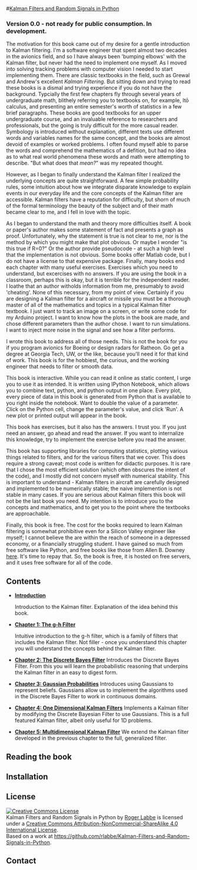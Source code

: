 #[Kalman Filters and Random Signals in Python](http://github.com/rlabbe/Kalman-Filters-and-Random-Signals-in-Python)

### Version 0.0 - not ready for public consumption. In development.

The motivation for this book came out of my desire for a gentle introduction to Kalman filtering. I'm a software engineer that spent almost two decades in the avionics field, and so I have always been 'bumping elbows' with the Kalman filter, but never had the need to implement one myself. As I moved into solving tracking problems with computer vision I needed to start implementing them. There are classic textbooks in the field, such as Grewal and Andrew's excellent *Kalman Filtering*. But sitting down and trying to read these books is a dismal and trying experience if you do not have the background. Typcially the first few chapters fly through several years of undergraduate math, blithely referring you to textbooks on, for example, Itō calculus, and presenting an entire semester's worth of statistics in a few brief paragraphs. These books are good textbooks for an upper undergraduate course, and an invaluable reference to researchers and professionals, but the going is truly difficult for the more casual reader. Symbology is introduced without explanation, different texts use different words and variables names for the same concept, and the books are almost devoid of examples or worked problems. I often found myself able to parse the words and comprehend the mathematics of a defition, but had no idea as to what real world phenomena these words and math were attempting to describe. "But what does that *mean?*" was my repeated thought.

However, as I began to finally understand the Kalman filter I realized the underlying concepts are quite straightforward. A few simple probability rules, some intuition about how we integrate disparate knowledge to explain events in our everyday life and the core concepts of the Kalman filter are accessible. Kalman filters have a reputation for difficulty, but shorn of much of the formal terminology the beauty of the subject and of their math became clear to me, and I fell in love with the topic. 

As I began to understand the math and theory more difficulties itself. A book or paper's author makes some statement of fact and presents a graph as proof.  Unfortunately, why the statement is true is not clear to me, nor is the method by which you might make that plot obvious. Or maybe I wonder "is this true if R=0?"  Or the author provide pseudocode - at such a high level that the implementation is not obvious. Some books offer Matlab code, but I do not have a license to that expensive package. Finally, many books end each chapter with many useful exercises. Exercises which you need to understand, but excercises with no answers. If you are using the book in a classroom, perhaps this is okay, but it is terrible for the independent reader. I loathe that an author witholds information from me, presumably to avoid 'cheating'. 
None of this necessary, from my point of view. Certainly if you are designing a Kalman filter for a aircraft or missile you must be a thorough master of all of the mathematics and topics in a typical Kalman filter textbook. I just want to track an image on a screen, or write some code for my Arduino project. I want to know how the plots in the book are made, and chose different parameters than the author chose. I want to run simulations. I want to inject more noise in the signal and see how a filter performs. 

I wrote this book to address all of those needs. This is not the book for you if you program avionics for Boeing or design radars for Ratheon. Go get a degree at Georgia Tech, UW, or the like, because you'll need it for that kind of work. This book is for the hobbiest, the curious, and the working engineer that needs to filter or smooth data. 

This book is interactive. While you can read it online as static content, I urge you to use it as intended. It is written using IPython Notebook, which allows you to combine text, python, and python output in one place. Every plot, every piece of data in this book is generated from Python that is available to you right inside the notebook. Want to double the value of a parameter. Click on the Python cell, change the parameter's value, and click 'Run'. A new plot or printed output will appear in the book. 

This book has exercises, but it also has the answers. I trust you. If you just need an answer, go ahead and read the answer. If you want to internalize this knowledge, try to implement the exercise before you read the answer. 

This book has supporting libraries for computing statistics, plotting various things related to filters, and for the various filters that we cover. This does require a strong caveat; most code is written for didactic purposes. It is rare that I chose the most efficient solution (which often obscures the intent of the code), and I mostly did not concern myself with numerical stability. This is important to understand - Kalman filters in aircraft are carefully designed and implemented to be numerically stable; the naive implemention is not stable in many cases. If you are serious about Kalman filters this book will not be the last book you need. My intention is to introduce you to the concepts and mathematics, and to get you to the point where the textbooks are approachable.

Finally, this book is free. The cost for the books required to learn Kalman filtering is somewhat prohibitive even for a Silicon Valley engineer like myself; I cannot believe the are within the reach of someone in a depressed economy, or a financially struggling student. I have gained so much from free software like Python, and free books like those from Allen B. Downey [here](http://www.greenteapress.com/). It's time to repay that. So, the book is free, it is hosted on free servers, and it uses free software for all of the code. 





Contents
-----

* [**Introduction**](http://nbviewer.ipython.org/urls/raw.github.com/rlabbe/Kalman-Filters-and-Random-Signals-in-Python/master/Introduction.ipynb)
 
    Introduction to the Kalman filter. Explanation of the idea behind this book.


* [**Chapter 1: The g-h Filter**](http://nbviewer.ipython.org/urls/raw.github.com/rlabbe/Kalman-Filters-and-Random-Signals-in-Python/master/g-h_filter.ipynb)

    Intuitive introduction to the g-h filter, which is a family of filters that includes the Kalman filter. Not filler - once you understand this chapter you will understand the concepts behind the Kalman filter. 


* [**Chapter 2: The Discrete Bayes Filter**](http://nbviewer.ipython.org/urls/raw.github.com/rlabbe/Kalman-Filters-and-Random-Signals-in-Python/master/histogram_filter.ipynb)
    Introduces the Discrete Bayes Filter. From this you will learn the probabilistic reasoning that underpins the Kalman filter in an easy to digest form.

* [**Chapter 3: Gaussian Probabilities**](http://nbviewer.ipython.org/urls/raw.github.com/rlabbe/Kalman-Filters-and-Random-Signals-in-Python/master/Gaussians.ipynb)
    Introduces using Gaussians to represent beliefs. Gaussians allow us to implement the algorithms used in the Discrete Bayes Filter to work in continuous domains.

* [**Chapter 4: One Dimensional Kalman Filters**](http://nbviewer.ipython.org/urls/raw.github.com/rlabbe/Kalman-Filters-and-Random-Signals-in-Python/master/Kalman_Filters.ipynb)
    Implements a Kalman filter by modifying the Discrete Bayesian Filter to use Gaussians. This is a full featured Kalman filter, albeit only useful for 1D problems. 

* [**Chapter 5: Multidimensional Kalman Filter**](http://nbviewer.ipython.org/urls/raw.github.com/rlabbe/Kalman-Filters-and-Random-Signals-in-Python/master/Multidimensional_Kalman_Filters.ipynb)
    We extend the Kalman filter developed in the previous chapter to the full, generalized filter. 


Reading the book
-----


Installation
-----

License
-----

<a rel="license" href="http://creativecommons.org/licenses/by-nc-sa/4.0/"><img alt="Creative Commons License" style="border-width:0" src="http://i.creativecommons.org/l/by-nc-sa/4.0/88x31.png" /></a><br /><span xmlns:dct="http://purl.org/dc/terms/" property="dct:title">Kalman Filters and Random Signals in Python</span> by <a xmlns:cc="http://creativecommons.org/ns#" href="https://github.com/rlabbe/Kalman-Filters-and-Random-Signals-in-Python" property="cc:attributionName" rel="cc:attributionURL">Roger Labbe</a> is licensed under a <a rel="license" href="http://creativecommons.org/licenses/by-nc-sa/4.0/">Creative Commons Attribution-NonCommercial-ShareAlike 4.0 International License</a>.<br />Based on a work at <a xmlns:dct="http://purl.org/dc/terms/" href="https://github.com/rlabbe/Kalman-Filters-and-Random-Signals-in-Python" rel="dct:source">https://github.com/rlabbe/Kalman-Filters-and-Random-Signals-in-Python</a>.


Contact
-----
